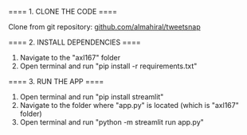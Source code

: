 ==== 1. CLONE THE CODE ====


Clone from git repository: [github.com/almahiral/tweetsnap](https://github.com/almahiral/tweetsnap)


==== 2. INSTALL DEPENDENCIES ====

1. Navigate to the "axl167" folder
2. Open terminal and run "pip install -r requirements.txt"


==== 3. RUN THE APP ====

1. Open terminal and run "pip install streamlit"
2. Navigate to the folder where "app.py" is located (which is "axl167" folder)
3. Open terminal and run "python -m streamlit run app.py"
